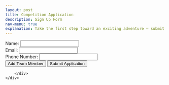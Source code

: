 ```yaml
---
layout: post
title: Competition Application
description: Sign Up Form
nav-menu: true
explanation: Take the first step toward an exciting adventure – submit your team application today to join the Innovation OnBoard competition.
---
```


<div class="row">
    <div class="6u 12u$(small)">
        <div id="signupWrapper">
        <form
          action="https://formspree.io/f/xyzyzobl"
          method="POST"
        >
                <div id="teamMembersContainer">
                  <div class="field">
                    <label for="name-0">Name:</label>
                    <input type="text" id="name-0" name="name[]" required>
                  </div>
                </div>
                <div class="field">
                    <label for="email">Email:</label>
                    <input type="email" id="email" name="email" required>
                </div>
                <div class="field">
                    <label for="phone">Phone Number:</label>
                    <input type="tel" id="phone" name="phone">
                </div>
                <button type="button" onclick="addTeamMember()">Add Team Member</button>
                <button type="submit">Submit Application</button>
        </form>

        </div>
    </div>
</div>

<script>
let memberCount = 1;

    function addTeamMember() {
      const container = document.getElementById("teamMembersContainer");
      const newMember = document.createElement("div");
      newMember.className = "field";
      newMember.innerHTML = `
        <label for="name-${memberCount}">Name:</label>
        <input type="text" id="name-${memberCount}" name="name[]" required>
      `;
      container.appendChild(newMember);
      memberCount++;
    }
</script>
